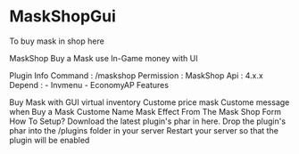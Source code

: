 # MaskShopGui
To buy mask in shop here

MaskShop
Buy a Mask use In-Game money with UI

Plugin Info
Command : /maskshop
Permission : MaskShop
Api : 4.x.x
Depend : - Invmenu - EconomyAP
Features

 Buy Mask with GUI virtual inventory 
 Custome price mask
 Custome message when Buy a Mask
 Custome Name Mask
 Effect From The Mask
 Shop Form
How To Setup?
Download the latest plugin's phar in here.
Drop the plugin's phar into the /plugins folder in your server
Restart your server so that the plugin will be enabled
